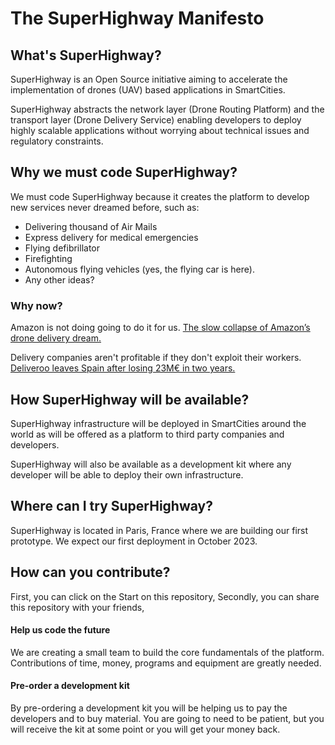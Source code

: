
# The SuperHighway Manifesto
## What's SuperHighway?

SuperHighway is an Open Source initiative aiming to accelerate the implementation of drones (UAV) based applications in SmartCities.

SuperHighway abstracts the network layer (Drone Routing Platform) and the transport layer (Drone Delivery Service) enabling developers to deploy highly scalable applications without worrying about technical issues and regulatory constraints.

## Why we must code SuperHighway?

We must code SuperHighway because it creates the platform to develop new services never dreamed before, such as:

- Delivering thousand of Air Mails
- Express delivery for medical emergencies
- Flying defibrillator
- Firefighting
- Autonomous flying vehicles (yes, the flying car is here).
- Any other ideas?

### Why now?

Amazon is not doing going to do it for us.
[The slow collapse of Amazon’s drone delivery dream.](https://www.wired.co.uk/article/amazon-drone-delivery-prime-air)

Delivery companies aren't profitable if they don't exploit their workers.
[Deliveroo leaves Spain after losing 23M€ in two years.](https://www.theolivepress.es/spain-news/2022/03/18/deliveroo-leaves-spain-after-losing-e23-million-in-two-years/)

## How SuperHighway will be available?

SuperHighway infrastructure will be deployed in SmartCities around the world as will be offered as a platform to third party companies and developers.

SuperHighway will also be available as a development kit where any developer will be able to deploy their own infrastructure.

## Where can I try SuperHighway?

SuperHighway is located in Paris, France where we are building our first prototype.  We expect our first deployment in October 2023.

## How can you contribute?

First, you can click on the Start on this repository,
Secondly, you can share this repository with your friends,

#### Help us code the future

We are creating a small team to build the core fundamentals of the platform. Contributions of time, money, programs and equipment are greatly needed.

#### Pre-order a development kit

By pre-ordering a development kit you will be helping us to pay the developers and to buy material. You are going to need to be patient, but you will receive the kit at some point or you will get your money back.
